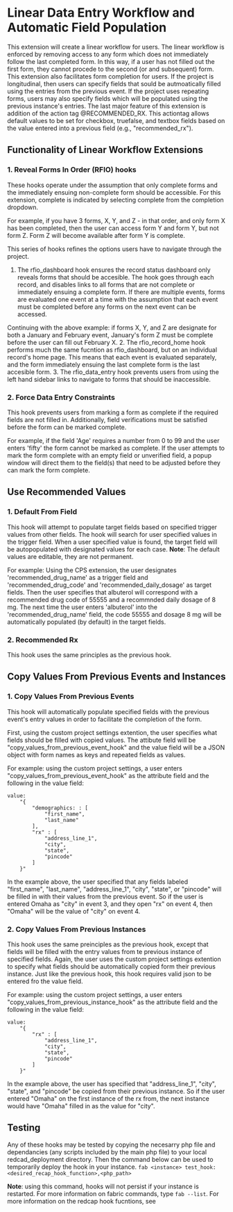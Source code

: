# Linear Data Entry Workflow and Automatic Field Population

This extension will create a linear workflow for users. The linear workflow is enforced by removing access to any form which does not immediately follow the last completed form. In this way, if a user has not filled out the first form, they cannot procede to the second (or and subsequent) form.  
This extension also facilitates form completion for users. If the project is longitudinal, then users can specify fields that sould be autmoatically filled using the entries from the previous event. If the project uses repeating forms, users may also specify fields which will be populated using the previous instance's entries.
The last major feature of this extension is addition of the action tag @RECOMMENDED\_RX. This actiontag allows default values to be set for checkbox, truefalse, and textbox fields based on the value entered into a previous field (e.g., "recommended\_rx").

## Functionality of Linear Workflow Extensions

### 1. Reveal Forms In Order (RFIO) hooks

   These hooks operate under the assumption that only complete forms and the immediately ensuing non-complete form should be accessible. For this extension, complete is indicated by selecting complete from the completion dropdown.  

For example, if you have 3 forms, X, Y, and Z - in that order, and only form X has been completed, then the user can access form Y and form Y, but not form Z. Form Z will become available after form Y is complete.   

This series of hooks refines the options users have to navigate through the project.

1. The rfio\_dashboard hook ensures the record status dashboard only reveals forms that should be accesible. The hook goes through each record, and disables links to all forms that are not complete or immediately ensuing a complete form. If there are multiple events, forms are evaluated one event at a time with the assumption that each event must be completed before any forms on the next event can be accessed.  

  Continuing with the above example: if forms X, Y, and Z are designate for both a January and February event, January's form Z must be complete before the user can fill out February X. 
2. The rfio\_record\_home hook performs much the same fucntion as rfio_dashboard, but on an individual record's home page. This means that each event is evaluated separately, and the form immediately ensuing the last complete form is the last accesible form.
3. The rfio\_data\_entry hook prevents users from using the left hand sidebar links to navigate to forms that should be inaccessible.

### 2. Force Data Entry Constraints

This hook prevents users from marking a form as complete if the required fields are not filled in. Additionally, field verifications must be satisfied before the form can be marked complete.  

For example, if the field 'Age' requires a number from 0 to 99 and the user enters 'fifty' the form cannot be marked as complete. If the user attempts to mark the form complete with an empty field or unverified field, a popup window will direct them to the field(s) that need to be adjusted before they can mark the form complete.

## Use Recommended Values

### 1. Default From Field

This hook will attempt to populate target fields based on specified trigger values from other fields. The hook will search for user specified values in the trigger field. When a user specified value is found, the target field will be autopopulated with designated values for each case. **Note**: The default values are editable, they are not permanent.

For example: Using the CPS extension, the user designates 'recommended\_drug\_name' as a trigger field and 'recommended\_drug\_code' and 'recommended\_daily\_dosage' as target fields. Then the user specifies that albuterol will correspond with a recommended drug code of 55555 and a recommnded daily dosage of 8 mg. The next time the user enters 'albuterol' into the 'recommended\_drug\_name' field, the code 55555 and dosage 8 mg will be automatically populated (by default) in the target fields.

### 2. Recommended Rx

This hook uses the same principles as the previous hook.

## Copy Values From Previous Events and Instances

### 1. Copy Values From Previous Events

This hook will automatically populate specified fields with the previous event's entry values in order to facilitate the completion of the form. 

First, using the custom project settings extention, the user specifies what fields should be filled with copied values. The attibute field will be "copy\_values\_from\_previous\_event\_hook" and the value field will be a JSON object with form names as keys and repeated fields as values. 

For example: using the custom project settings, a user enters "copy\_values\_from\_previous\_event\_hook" as the attribute field and the following in the value field:

```
value:
	"{
		"demographics: : [
			"first_name",
			"last_name"
		],
		"rx" : [
			"address_line_1",
			"city",
			"state",
			"pincode"
		]
	}"
```
In the example above, the user specified that any fields labeled "first\_name", "last\_name", "address\_line\_1", "city", "state", or "pincode" will be filled in with their values from the previous event. So if the user is entered Omaha as "city" in event 3, and they open "rx" on event 4, then "Omaha" will be the value of "city" on event 4.

### 2. Copy Values From Previous Instances

This hook uses the same preinciples as the previous hook, except that fields will be filled with the entry values from te previous instance of specified fields. Again, the user uses the custom project settings extention to specify what fields should be automatically copied form their previous instance. Just like the previous hook, this hook requires valid json to be entered fro the value field.

For example: using the custom project settings, a user enters "copy\_values\_from\_previous\_instance\_hook" as the attribute field and the following in the value field:

```
value:
	"{
		"rx" : [
			"address_line_1",
			"city",
			"state",
			"pincode"
		]
	}"
```
In the example above, the user has specified that "address\_line\_1", "city", "state", and "pincode" be copied from their previous instance. So if the user entered "Omaha" on the first instance of the rx from, the next instance would have "Omaha" filled in as the value for "city".

## Testing

Any of these hooks may be tested by copying the necesarry php file and dependancies (any scripts included by the main php file) to your local redcad_deployment directory. Then the command below can be used to temporarily deploy the hook in your instance.
`fab <instance> test_hook:<desired_recap_hook_function>,<php_path>`

**Note**: using this command, hooks will not persist if your instance is restarted. For more information on fabric commands, type `fab --list`. For more information on the redcap hook fucntions, see 

